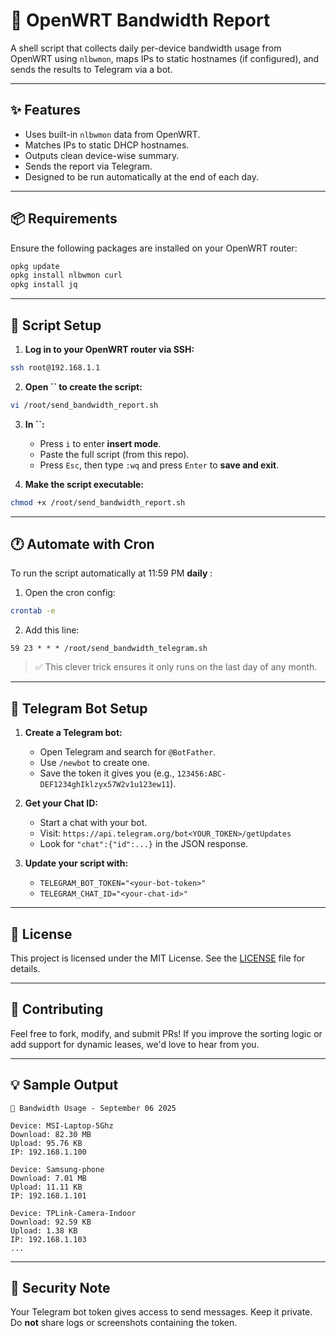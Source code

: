 # 📶 OpenWRT Bandwidth Report

A shell script that collects daily per-device bandwidth usage from OpenWRT using `nlbwmon`, maps IPs to static hostnames (if configured), and sends the results to Telegram via a bot.

---

## ✨ Features

- Uses built-in `nlbwmon` data from OpenWRT.
- Matches IPs to static DHCP hostnames.
- Outputs clean device-wise summary.
- Sends the report via Telegram.
- Designed to be run automatically at the end of each day.

---

## 📦 Requirements

Ensure the following packages are installed on your OpenWRT router:

```sh
opkg update
opkg install nlbwmon curl
opkg install jq
```

---

## 🔧 Script Setup

1. **Log in to your OpenWRT router via SSH:**

```sh
ssh root@192.168.1.1
```

2. **Open **``** to create the script:**

```sh
vi /root/send_bandwidth_report.sh
```

3. **In **``**:**

   - Press `i` to enter **insert mode**.
   - Paste the full script (from this repo).
   - Press `Esc`, then type `:wq` and press `Enter` to **save and exit**.

4. **Make the script executable:**

```sh
chmod +x /root/send_bandwidth_report.sh
```

---

## 🕐 Automate with Cron

To run the script automatically at 11:59 PM **daily** :

1. Open the cron config:

```sh
crontab -e
```

2. Add this line:

```cron
59 23 * * * /root/send_bandwidth_telegram.sh
```

> ✅ This clever trick ensures it only runs on the last day of any month.

---

## 💬 Telegram Bot Setup

1. **Create a Telegram bot:**

   - Open Telegram and search for `@BotFather`.
   - Use `/newbot` to create one.
   - Save the token it gives you (e.g., `123456:ABC-DEF1234ghIklzyx57W2v1u123ew11`).

2. **Get your Chat ID:**

   - Start a chat with your bot.
   - Visit: `https://api.telegram.org/bot<YOUR_TOKEN>/getUpdates`
   - Look for `"chat":{"id":...}` in the JSON response.

3. **Update your script with:**

   - `TELEGRAM_BOT_TOKEN="<your-bot-token>"`
   - `TELEGRAM_CHAT_ID="<your-chat-id>"`

---

## 📝 License

This project is licensed under the MIT License. See the [LICENSE](LICENSE) file for details.

---

## 🙌 Contributing

Feel free to fork, modify, and submit PRs! If you improve the sorting logic or add support for dynamic leases, we'd love to hear from you.

---

## 💡 Sample Output

```
📶 Bandwidth Usage - September 06 2025

Device: MSI-Laptop-5Ghz
Download: 82.30 MB
Upload: 95.76 KB
IP: 192.168.1.100

Device: Samsung-phone
Download: 7.01 MB
Upload: 11.11 KB
IP: 192.168.1.101

Device: TPLink-Camera-Indoor
Download: 92.59 KB
Upload: 1.38 KB
IP: 192.168.1.103
...
```

---

## 🔐 Security Note

Your Telegram bot token gives access to send messages. Keep it private. Do **not** share logs or screenshots containing the token.
